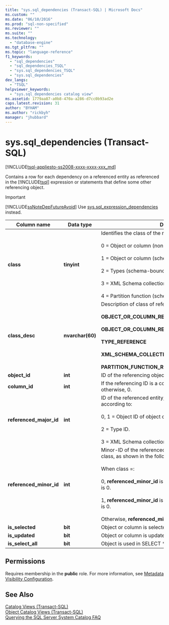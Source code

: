 ```yaml
---
title: "sys.sql_dependencies (Transact-SQL) | Microsoft Docs"
ms.custom: ""
ms.date: "06/10/2016"
ms.prod: "sql-non-specified"
ms.reviewer: ""
ms.suite: ""
ms.technology: 
  - "database-engine"
ms.tgt_pltfrm: ""
ms.topic: "language-reference"
f1_keywords: 
  - "sql_dependencies"
  - "sql_dependencies_TSQL"
  - "sys.sql_dependencies_TSQL"
  - "sys.sql_dependencies"
dev_langs: 
  - "TSQL"
helpviewer_keywords: 
  - "sys.sql_dependencies catalog view"
ms.assetid: 1779aa87-a0b8-470a-a286-d7cc0b93ad2e
caps.latest.revision: 31
author: "BYHAM"
ms.author: "rickbyh"
manager: "jhubbard"
---
```

# sys.sql_dependencies (Transact-SQL)
[!INCLUDE[tsql-appliesto-ss2008-xxxx-xxxx-xxx_md](../../includes/tsql-appliesto-ss2008-xxxx-xxxx-xxx-md.md)]

  Contains a row for each dependency on a referenced entity as referenced in the [!INCLUDE[tsql](../../includes/tsql-md.md)] expression or statements that define some other referencing object.  
  
> [!IMPORTANT]  
>  [!INCLUDE[ssNoteDepFutureAvoid](../../includes/ssnotedepfutureavoid-md.md)] Use [sys.sql_expression_dependencies](../../relational-databases/system-catalog-views/sys-sql-expression-dependencies-transact-sql.md) instead.  

  
|Column name|Data type|Description|  
|-----------------|---------------|-----------------|  
|**class**|**tinyint**|Identifies the class of the referenced entity:<br /><br /> 0 = Object or column (non-schema-bound references only)<br /><br /> 1 = Object or column (schema-bound references)<br /><br /> 2 = Types (schema-bound references)<br /><br /> 3 = XML Schema collections (schema-bound references)<br /><br /> 4 = Partition function (schema-bound references)|  
|**class_desc**|**nvarchar(60)**|Description of class of referenced entity:<br /><br /> **OBJECT_OR_COLUMN_REFERENCE_NON_SCHEMA_BOUND**<br /><br /> **OBJECT_OR_COLUMN_REFERENCE_SCHEMA_BOUND**<br /><br /> **TYPE_REFERENCE**<br /><br /> **XML_SCHEMA_COLLECTION_REFERENCE**<br /><br /> **PARTITION_FUNCTION_REFERENCE**|  
|**object_id**|**int**|ID of the referencing object.|  
|**column_id**|**int**|If the referencing ID is a column, ID of referencing column; otherwise, 0.|  
|**referenced_major_id**|**int**|ID of the referenced entity, interpreted by value of class, according to:<br /><br /> 0, 1 = Object ID of object or column.<br /><br /> 2 = Type ID.<br /><br /> 3 = XML Schema collection ID.|  
|**referenced_minor_id**|**int**|Minor-ID of the referenced entity, interpreted by value of class, as shown in the following.<br /><br /> When class =:<br /><br /> 0, **referenced_minor_id** is a column ID; or if not a column, it is 0.<br /><br /> 1, **referenced_minor_id** is a column ID; or if not a column, it is 0.<br /><br /> Otherwise, **referenced_minor_id** = 0.|  
|**is_selected**|**bit**|Object or column is selected.|  
|**is_updated**|**bit**|Object or column is updated.|  
|**is_select_all**|**bit**|Object is used in SELECT * clause (object-level only).|  
  
## Permissions  
 Requires membership in the **public** role. For more information, see [Metadata Visibility Configuration](../../relational-databases/security/metadata-visibility-configuration.md).  
  
## See Also  
 [Catalog Views &#40;Transact-SQL&#41;](../../relational-databases/system-catalog-views/catalog-views-transact-sql.md)   
 [Object Catalog Views &#40;Transact-SQL&#41;](../../relational-databases/system-catalog-views/object-catalog-views-transact-sql.md)   
 [Querying the SQL Server System Catalog FAQ](../../relational-databases/system-catalog-views/querying-the-sql-server-system-catalog-faq.md)  
  
  
